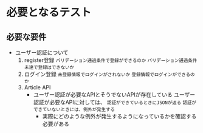 # 必要となるテスト
## 必要な要件
- ユーザー認証について
  1. register登録
     ``バリデーション通過条件で登録ができるのか``
     ``バリデーション通過条件未達で登録はできないか``
  2. ログイン登録
     ``未登録情報でログインがされないか``
     ``登録情報でログインができるのか``
  3. Article API
     - ユーザー認証が必要なAPIとそうでないAPIが存在している
       ユーザー認証が必要なAPIに対しては、
       ``認証ができているときにJSONが返る``
       ``認証ができていないときには、例外が発生する``
       - 実際にどのような例外が発生するようになっているかを確認する必要がある

